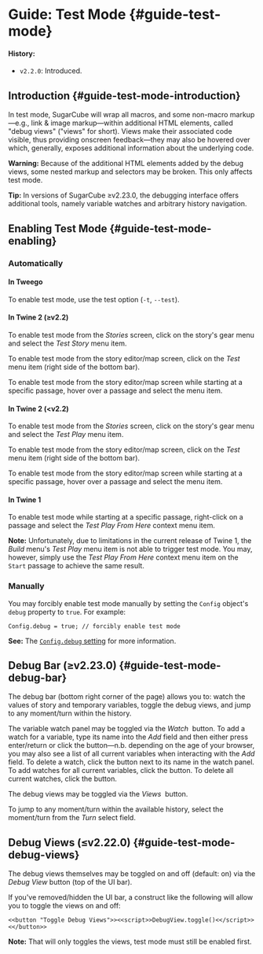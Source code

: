 <!-- ***********************************************************************************************
	Guide: Test Mode
************************************************************************************************ -->
# Guide: Test Mode {#guide-test-mode}

#### History:

* `v2.2.0`: Introduced.


<!-- ***************************************************************************
	Introduction
**************************************************************************** -->
## Introduction {#guide-test-mode-introduction}

In test mode, SugarCube will wrap all macros, and some non-macro markup—e.g., link &amp; image markup—within additional HTML elements, called "debug views" ("views" for short).  Views make their associated code visible, thus providing onscreen feedback—they may also be hovered over which, generally, exposes additional information about the underlying code.

<p role="note" class="warning"><b>Warning:</b>
Because of the additional HTML elements added by the debug views, some nested markup and selectors may be broken.  This only affects test mode.
</p>

<p role="note" class="tip"><b>Tip:</b>
In versions of SugarCube ≥v2.23.0, the debugging interface offers additional tools, namely variable watches and arbitrary history navigation.
</p>


<!-- ***************************************************************************
	Enabling Test Mode
**************************************************************************** -->
## Enabling Test Mode {#guide-test-mode-enabling}

### Automatically

#### In Tweego

To enable test mode, use the test option (`-t`, `--test`).

#### In Twine&nbsp;2 (≥v2.2)

To enable test mode from the *Stories* screen, click on the story's gear menu and select the *Test Story* menu item.

To enable test mode from the story editor/map screen, click on the *<i class="icon bug"></i>Test* menu item (right side of the bottom bar).

To enable test mode from the story editor/map screen while starting at a specific passage, hover over a passage and select the *<i class="icon play" title="Test story starting here" aria-label="Test story starting here"></i>* menu item.

#### In Twine&nbsp;2 (<v2.2)

To enable test mode from the *Stories* screen, click on the story's gear menu and select the *Test Play* menu item.

To enable test mode from the story editor/map screen, click on the *<i class="icon bug"></i>Test* menu item (right side of the bottom bar).

To enable test mode from the story editor/map screen while starting at a specific passage, hover over a passage and select the *<i class="icon bug" title="Test story starting here" aria-label="Test story starting here"></i>* menu item.

#### In Twine&nbsp;1

To enable test mode while starting at a specific passage, right-click on a passage and select the *Test Play From Here* context menu item.

<p role="note"><b>Note:</b>
Unfortunately, due to limitations in the current release of Twine&nbsp;1, the <em>Build</em> menu's <em>Test Play</em> menu item is not able to trigger test mode.  You may, however, simply use the <em>Test Play From Here</em> context menu item on the <code>Start</code> passage to achieve the same result.
</p>

### Manually

You may forcibly enable test mode manually by setting the `Config` object's `debug` property to `true`.  For example:

```
Config.debug = true; // forcibly enable test mode
```

<p role="note" class="see"><b>See:</b>
The <a href="#config-api-property-debug"><code>Config.debug</code> setting</a> for more information.
</p>


<!-- ***************************************************************************
	Debug Bar (≥v2.23.0)
**************************************************************************** -->
## Debug Bar (≥v2.23.0) {#guide-test-mode-debug-bar}

The debug bar (bottom right corner of the page) allows you to: watch the values of story and temporary variables, toggle the debug views, and jump to any moment/turn within the history.

The variable watch panel may be toggled via the *Watch&nbsp;<i class="icon toggle-off"></i>* button.  To add a watch for a variable, type its name into the *Add* field and then either press enter/return or click the *<i class="icon plus" title="Add watch" aria-label="Add watch"></i>* button—n.b. depending on the age of your browser, you may also see a list of all current variables when interacting with the *Add* field.  To delete a watch, click the *<i class="icon cancel" title="Delete watch" aria-label="Delete watch"></i>* button next to its name in the watch panel.  To add watches for all current variables, click the *<i class="icon magic" title="Watch all" aria-label="Watch all"></i>* button.  To delete all current watches, click the *<i class="icon trash" title="Delete all" aria-label="Delete all"></i>* button.

The debug views may be toggled via the *Views&nbsp;<i class="icon toggle-off"></i>* button.

To jump to any moment/turn within the available history, select the moment/turn from the *Turn* select field.


<!-- ***************************************************************************
	Debug Views (≤v2.22.0)
**************************************************************************** -->
## Debug Views (≤v2.22.0) {#guide-test-mode-debug-views}

The debug views themselves may be toggled on and off (default: on) via the *<i class="icon bug"></i>Debug View* button (top of the UI bar).

If you've removed/hidden the UI bar, a construct like the following will allow you to toggle the views on and off:

```
<<button "Toggle Debug Views">><<script>>DebugView.toggle()<</script>><</button>>
```

<p role="note"><b>Note:</b>
That will only toggles the views, test mode must still be enabled first.
</p>
